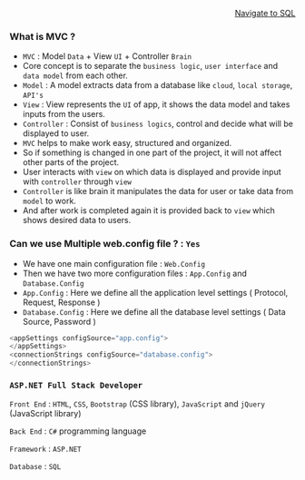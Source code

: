 <p align=right><a href='https://github.com/KIRANKUMAR7296/SQL'>Navigate to SQL</a></p>

### What is MVC ?

- `MVC` : Model `Data` + View `UI` + Controller `Brain`
- Core concept is to separate the `business logic`, `user interface` and `data model` from each other.
- `Model` : A model extracts data from a database like `cloud`, `local storage`, `API's`
- `View` : View represents the `UI` of app, it shows the data model and takes inputs from the users.
- `Controller` : Consist of `business logics`, control and decide what will be displayed to user.
- `MVC` helps to make work easy, structured and organized.
- So if something is changed in one part of the project, it will not affect other parts of the project. 
- User interacts with `view` on which data is displayed and provide input with `controller` through `view`
- `Controller` is like brain it manipulates the data for user or take data from `model` to work.
- And after work is completed again it is provided back to `view` which shows desired data to users.

### Can we use Multiple web.config file ? : `Yes`

- We have one main configuration file : `Web.Config`
- Then we have two more configuration files : `App.Config` and `Database.Config`
- `App.Config` :  Here we define all the application level settings ( Protocol, Request, Response )
- `Database.Config` : Here we define all the database level settings ( Data Source, Password )

```c#
<appSettings configSource="app.config">
</appSettings>
<connectionStrings configSource="database.config">
</connectionStrings>
```

### `ASP.NET Full Stack Developer`

`Front End` : `HTML`, `CSS`, `Bootstrap` (CSS library), `JavaScript` and `jQuery` (JavaScript library)

`Back End` :  `C#` programming language

`Framework` : `ASP.NET`

`Database` :  `SQL`


